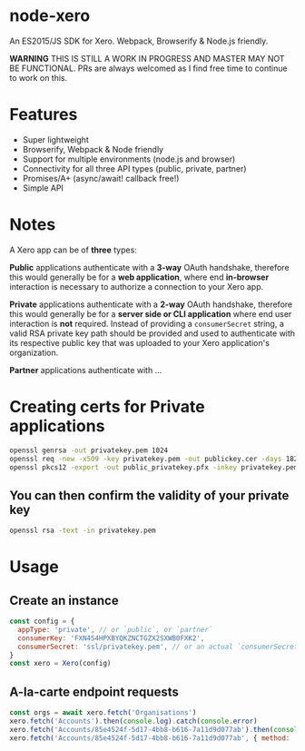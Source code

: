 # node-xero
An ES2015/JS SDK for Xero. Webpack, Browserify & Node.js friendly.

**WARNING** THIS IS STILL A WORK IN PROGRESS AND MASTER MAY NOT BE FUNCTIONAL. PRs are always welcomed as I find free time to continue to work on this.

# Features
- Super lightweight
- Browserify, Webpack & Node friendly
- Support for multiple environments (node.js and browser)
- Connectivity for all three API types (public, private, partner)
- Promises/A+ (async/await! callback free!)
- Simple API

# Notes
A Xero app can be of **three** types:

**Public** applications authenticate with a **3-way** OAuth handshake, therefore this would generally be for a **web application**, where end **in-browser** interaction is necessary to authorize a connection to your Xero app.

**Private** applications authenticate with a **2-way** OAuth handshake, therefore this would generally be for a **server side or CLI application** where end user interaction is **not** required. Instead of providing a `consumerSecret` string, a valid RSA private key path should be provided and used to authenticate with its respective public key that was uploaded to your Xero application's organization.

**Partner** applications authenticate with ...


# Creating certs for Private applications
```sh
openssl genrsa -out privatekey.pem 1024
openssl req -new -x509 -key privatekey.pem -out publickey.cer -days 1825
openssl pkcs12 -export -out public_privatekey.pfx -inkey privatekey.pem -in publickey.cer
```

## You can then confirm the validity of your private key
```sh
openssl rsa -text -in privatekey.pem
```

# Usage
## Create an instance
```js
const config = {
  appType: 'private', // or `public`, or `partner`
  consumerKey: 'FXN4S4HPXBYQKZNCTGZX2SXWB0FXK2',
  consumerSecret: 'ssl/privatekey.pem', // or an actual `consumerSecret` if `appType` is `public`
}
const xero = Xero(config)
```

## A-la-carte endpoint requests
```js
const orgs = await xero.fetch('Organisations')
xero.fetch('Accounts').then(console.log).catch(console.error)
xero.fetch('Accounts/85e4524f-5d17-4bb8-b616-7a11d9d077ab').then(console.log).catch(console.error)
xero.fetch('Accounts/85e4524f-5d17-4bb8-b616-7a11d9d077ab', { method: 'DELETE' ).then(console.log).catch(console.error)
```
